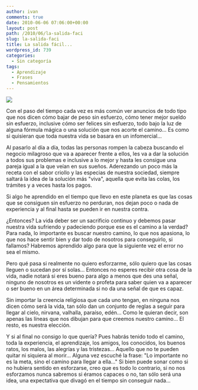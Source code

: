 ```yaml
---
author: ivan
comments: true
date: 2010-06-06 07:06:00+00:00
layout: post
path: /2010/06/la-salida-faci
slug: la-salida-faci
title: La salida fácil...
wordpress_id: 739
categories:
  - Sin categoría
tags:
  - Aprendizaje
  - Frases
  - Pensamientos
---
```


[![](http://ivan.campananaranjo.com/wp-content/uploads/2010/06/caminante.jpg)](http://3.bp.blogspot.com/_T2UWuNJg3dQ/TAsBIS0Ag8I/AAAAAAAACJk/eYSmSF2RWgg/s1600/caminante.jpg)

Con el paso del tiempo cada vez es más común ver anuncios de todo tipo que nos dicen cómo bajar de peso sin esfuerzo, cómo tener mejor sueldo sin esfuerzo, inclusive cómo ser felices sin esfuerzo, todo bajo la luz de alguna fórmula mágica o una solución que nos acorte el camino... Es como si quisieran que toda nuestra vida se basara en un infomercial...

Al pasarlo al día a día, todas las personas rompen la cabeza buscando el negocio milagroso que va a aparecer frente a ellos, les va a dar la solución a todos sus problemas e inclusive a lo mejor y hasta les consigue una pareja igual a la que veían en sus sueños. Aderezando un poco más la receta con el sabor criollo y las especias de nuestra sociedad, siempre saltará la idea de la solución más "viva", aquella que evita las colas, los trámites y a veces hasta los pagos.

Si algo he aprendido en el tiempo que llevo en este planeta es que las cosas que se consiguen sin esfuerzo no perduran, nos dejan poco o nada de experiencia y al final hasta se pueden ir en nuestra contra.

¿Entonces? La vida deber ser un sacrificio continuo y debemos pasar nuestra vida sufriendo y padeciendo porque ese es el camino a la verdad? Para nada, lo importante es buscar nuestro camino, lo que nos apasiona, lo que nos hace sentir bien y dar todo de nosotros para conseguirlo, si fallamos? Habremos aprendido algo para que la siguiente vez el error no sea el mismo.

Pero qué pasa si realmente no quiero esforzarme, sólo quiero que las cosas lleguen o sucedan por sí solas... Entonces no esperes recibir otra cosa de la vida, nadie notará si eres bueno para algo a menos que des una señal, ninguno de nosotros es un vidente o profeta para saber quien va a aparecer o ser bueno en un área determinada si no da una señal de que es capaz.

Sin importar la creencia religiosa que cada uno tengan, en ninguna nos dicen cómo será la vida, tan sólo dan un conjunto de reglas a seguir para llegar al cielo, nirvana, valhalla, paraíso, edén... Como le quieran decir, son apenas las líneas que nos dibujan para que creemos nuestro camino... El resto, es nuestra elección.

Y si al final no consigo lo que quería? Pues habrás tenido todo el camino, toda la experiencia, el aprendizaje, los amigos, los conocidos, los buenos ratos, los malos, las alegrías y las tristezas... Aquello que no te pueden quitar ni siquiera al morir... Alguna vez escuché la frase: "Lo importante no es la meta, sino el camino para llegar a ella..." Si bien puede sonar como si no hubiera sentido en esforzarse, creo que es todo lo contrario, si no nos esforzamos nunca sabremos si éramos capaces o no, tan sólo será una idea, una expectativa que divagó en el tiempo sin conseguir nada...
